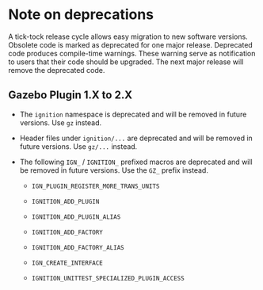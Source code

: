 # Note on deprecations
A tick-tock release cycle allows easy migration to new software versions.
Obsolete code is marked as deprecated for one major release.
Deprecated code produces compile-time warnings. These warning serve as
notification to users that their code should be upgraded. The next major
release will remove the deprecated code.

## Gazebo Plugin 1.X to 2.X

* The `ignition` namespace is deprecated and will be removed in future versions.
  Use `gz` instead.

* Header files under `ignition/...` are deprecated and will be removed in future versions.
  Use `gz/...` instead.
  
* The following `IGN_` / `IGNITION_` prefixed macros are deprecated and will be removed in future versions.
  Use the `GZ_` prefix instead.
  * `IGN_PLUGIN_REGISTER_MORE_TRANS_UNITS`
  
  * `IGNITION_ADD_PLUGIN`
  * `IGNITION_ADD_PLUGIN_ALIAS`
  * `IGNITION_ADD_FACTORY`
  * `IGNITION_ADD_FACTORY_ALIAS`
  *  `IGN_CREATE_INTERFACE`
  *  `IGNITION_UNITTEST_SPECIALIZED_PLUGIN_ACCESS`
  
